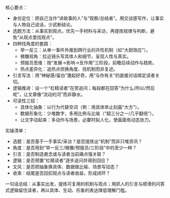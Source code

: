 核心要点：
- 身份定位：把自己当作“讲故事的人”与“观察/总结者”。用交谈感写作，让事实与人物自己说话，少武断结论。
- 选题方法：从事实到观点。优先一手材料与采访，再提炼规律与判断，避免“从观点里找观点”。
- 四种找角度的套路：
    - 举一反三：从单一事件外推到跨行业的共性机制（如“大厨效应”）。
    - 微雕视角：拉近镜头写具体人和细节，呈现人性与真实。
    - 预报员思维：按“发展→影响→反作用”三阶段，前瞻后续动作与趋势。
    - 热点差异化：追热点但换角度、找机制而非复述。
- 引言写法：用“神秘感/留白”激起好奇，用“与你有关”的直接对话绑定读者关切。
- 逻辑推进：设一个“杠精读者”在旁追问；每段都在回答“为什么/所以/然后呢”，让文章像“流动的河”而非静水。
- 可读性三招：
    - 具体化抽象：以行为代替空词（例：用具体举止刻画“大方”）。
    - 数据形象化：少堆数字，多用比例与比喻（“超三分之一/几乎翻倍”）。
    - 让文字动起来：多动作与场景，必要时拟人化，使画面有动态张力。

实操清单：
- 选题：是否基于一手事实/采访？是否提炼出“机制”而非只堆资讯？
- 角度：是否用到“举一反三/微雕/预报员/三阶段”中的至少一种？
- 引言：是否制造悬念或与读者当前痛点强关联？
- 逻辑：是否预置“杠精读者”逐步追问并得到回应？
- 文风：是否把抽象换具体、数据做比喻、场景写动态？
- 收束：结尾是否回扣观点与读者收益，形成闭环？

一句话总结：从事实出发，提炼可复用的机制与观点；用抓人的引言与顺滑的问答式逻辑留住读者，再以具体、生动、形象的表达降低理解门槛。
